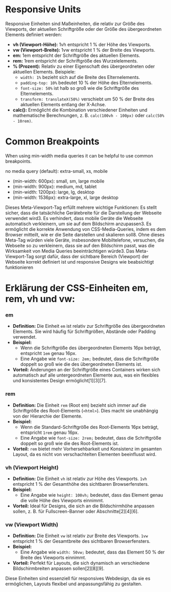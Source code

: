 # Responsive Units
Responsive Einheiten sind Maßeinheiten, die relativ zur Größe des Viewports, der aktuellen Schriftgröße oder der Größe des übergeordneten Elements definiert werden:

- **vh (Viewport-Höhe):** 1vh entspricht 1 % der Höhe des Viewports.
- **vw (Viewport-Breite):** 1vw entspricht 1 % der Breite des Viewports.
- **em:** 1em entspricht der Schriftgröße des aktuellen Elements.
- **rem:** 1rem entspricht der Schriftgröße des Wurzelelements.
- **% (Prozent):** Relativ zu einer Eigenschaft des übergeordneten oder aktuellen Elements. Beispiele:
  - `width: 1%` bezieht sich auf die Breite des Elternelements.
  - `padding-top: 10%` bedeutet 10 % der Höhe des Elternelements.
  - `font-size: 50%` ist halb so groß wie die Schriftgröße des Elternelements.
  - `transform: translateX(50%)` verschiebt um 50 % der Breite des aktuellen Elements entlang der X-Achse.
- **calc():** Ermöglicht die Kombination verschiedener Einheiten und mathematische Berechnungen, z. B. `calc(100vh - 100px)` oder `calc(50% - 10rem)`.

# Common Breakpoints
When using min-width media queries it can be helpful to use common breakpoints.

no media query (default): extra-small, xs, mobile
- (min-width: 600px): small, sm, large mobile
- (min-width: 900px): medium, md, tablet
- (min-width: 1200px): large, lg, desktop
- (min-width: 1536px): extra-large, xl, large desktop


<meta name="viewport" content="width=device-width, initial-scale=1.0" />

Dieses Meta-Viewport-Tag erfüllt mehrere wichtige Funktionen:
Es stellt sicher, dass die tatsächliche Gerätebreite für die Darstellung der Webseite verwendet wird3.
Es verhindert, dass mobile Geräte die Webseite automatisch verkleinern, um sie auf dem Bildschirm anzupassen3.
Es ermöglicht die korrekte Anwendung von CSS-Media-Queries, indem es dem Browser mitteilt, wie er die Seite darstellen und skalieren soll8.
Ohne dieses Meta-Tag würden viele Geräte, insbesondere Mobiltelefone, versuchen, die Webseite so zu verkleinern, dass sie auf den Bildschirm passt, was die Wirksamkeit von Media Queries beeinträchtigen würde3. Das Meta-Viewport-Tag sorgt dafür, dass der sichtbare Bereich (Viewport) der Webseite korrekt definiert ist und responsive Designs wie beabsichtigt funktionieren


# Erklärung der CSS-Einheiten **em**, **rem**, **vh** und **vw**:

### **em**
- **Definition:** Die Einheit `em` ist relativ zur Schriftgröße des übergeordneten Elements. Sie wird häufig für Schriftgrößen, Abstände oder Padding verwendet.
- **Beispiel:**
  - Wenn die Schriftgröße des übergeordneten Elements 16px beträgt, entspricht `1em` genau 16px. 
  - Eine Angabe wie `font-size: 2em;` bedeutet, dass die Schriftgröße doppelt so groß wie die des übergeordneten Elements ist.
- **Vorteil:** Änderungen an der Schriftgröße eines Containers wirken sich automatisch auf alle untergeordneten Elemente aus, was ein flexibles und konsistentes Design ermöglicht[1][3][7].

### **rem**
- **Definition:** Die Einheit `rem` (Root em) bezieht sich immer auf die Schriftgröße des Root-Elements (`<html>`). Dies macht sie unabhängig von der Hierarchie der Elemente.
- **Beispiel:**
  - Wenn die Standard-Schriftgröße des Root-Elements 16px beträgt, entspricht `1rem` genau 16px.
  - Eine Angabe wie `font-size: 2rem;` bedeutet, dass die Schriftgröße doppelt so groß wie die des Root-Elements ist.
- **Vorteil:** `rem` bietet mehr Vorhersehbarkeit und Konsistenz im gesamten Layout, da es nicht von verschachtelten Elementen beeinflusst wird.

### **vh (Viewport Height)**
- **Definition:** Die Einheit `vh` ist relativ zur Höhe des Viewports. `1vh` entspricht 1 % der Gesamthöhe des sichtbaren Browserfensters.
- **Beispiel:**
  - Eine Angabe wie `height: 100vh;` bedeutet, dass das Element genau die volle Höhe des Viewports einnimmt.
- **Vorteil:** Ideal für Designs, die sich an die Bildschirmhöhe anpassen sollen, z. B. für Fullscreen-Banner oder Abschnitte[2][4][6].

### **vw (Viewport Width)**
- **Definition:** Die Einheit `vw` ist relativ zur Breite des Viewports. `1vw` entspricht 1 % der Gesamtbreite des sichtbaren Browserfensters.
- **Beispiel:**
  - Eine Angabe wie `width: 50vw;` bedeutet, dass das Element 50 % der Breite des Viewports einnimmt.
- **Vorteil:** Perfekt für Layouts, die sich dynamisch an verschiedene Bildschirmbreiten anpassen sollen[2][8][9].

Diese Einheiten sind essenziell für responsives Webdesign, da sie es ermöglichen, Layouts flexibel und anpassungsfähig zu gestalten.
